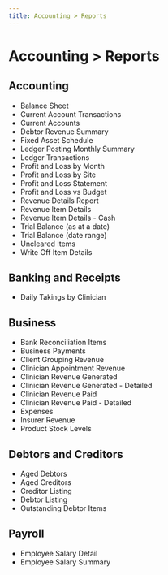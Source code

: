 ```yaml
---
title: Accounting > Reports
---
```


# Accounting > Reports

## Accounting

- Balance Sheet
- Current Account Transactions
- Current Accounts
- Debtor Revenue Summary
- Fixed Asset Schedule
- Ledger Posting Monthly Summary
- Ledger Transactions
- Profit and Loss by Month
- Profit and Loss by Site
- Profit and Loss Statement
- Profit and Loss vs Budget
- Revenue Details Report
- Revenue Item Details
- Revenue Item Details - Cash
- Trial Balance (as at a date)
- Trial Balance (date range)
- Uncleared Items
- Write Off Item Details

## Banking and Receipts

- Daily Takings by Clinician

## Business

- Bank Reconciliation Items
- Business Payments
- Client Grouping Revenue
- Clinician Appointment Revenue
- Clinician Revenue Generated
- Clinician Revenue Generated - Detailed
- Clinician Revenue Paid
- Clinician Revenue Paid - Detailed
- Expenses
- Insurer Revenue
- Product Stock Levels

## Debtors and Creditors

- Aged Debtors
- Aged Creditors
- Creditor Listing
- Debtor Listing
- Outstanding Debtor Items

## Payroll

- Employee Salary Detail
- Employee Salary Summary
